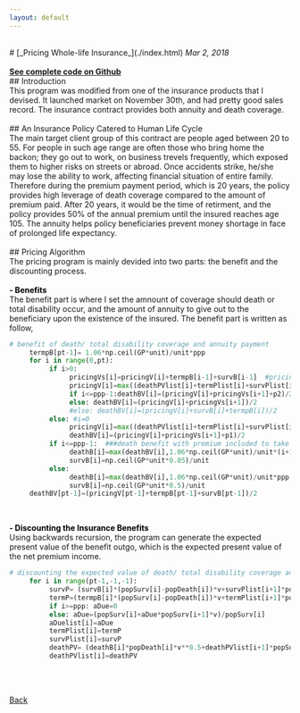 ```yaml
---
layout: default
---
```


<br>
# [_Pricing Whole-life Insurance_](./index.html)
<i>Mar 2, 2018</i>
<br>
<br>
<a href="https://github.com/yipeichan/Life-Insurance-with-Annuity"><b>See complete code on Github</b></a>
<br>
## Introduction
<div class="f">
This program was modified from one of the insurance products that I devised. It launched market on November 30th, and had pretty good sales record. The insurance contract provides both annuity and death coverage. </div>
<br>
## An Insurance Policy Catered to Human Life Cycle
<div class="f">
The main target client group of this contract are people aged between 20 to 55. For people in such age range are often those who bring home the backon; they go out to work, on business trevels frequently, which exposed them to higher risks on streets or abroad. Once accidents strike, he/she may lose the ability to work, affecting financial situation of entire family.<br> Therefore during the premium payment period, which is 20 years, the policy provides high leverage of death coverage compared to the amount of premium paid. After 20 years, it would be the time of retirment, and the policy provides 50% of the annual premium until the insured reaches age 105. The annuity helps policy beneficiaries prevent money shortage in face of prolonged life expectancy.</div>
<br>
## Pricing Algorithm
<div class="f">
The pricing program is mainly devided into two parts: the benefit and the discounting process.
<br>
<br>
<font color="black"><b>- Benefits</b></font><br>
The benefit part is where I set the amnount of coverage should death or total disability occur, and the amount of annuity to give out to the beneficiary upon the existence of the insured. The benefit part is written as follow,<br></div>
     
```python
# benefit of death/ total disability coverage and annuity payment 
     termpB[pt-1]= 1.06*np.ceil(GP*unit)/unit*ppp    
     for i in range(0,pt):
          if i>0:
               pricingVs[i]=pricingV[i]+termpB[i-1]+survB[i-1]  #pricing, policy value with annuity amount included
               pricingV[i]=max((deathPVlist[i]+termPlist[i]+survPlist[i])-aDuelist[i]*p2,0)
               if i<=ppp-1:deathBV[i]=(pricingV[i]+pricingVs[i+1]+p2)/2
               else: deathBV[i]=(pricingV[i]+pricingVs[i+1])/2
               #else: deathBV[i]=(pricingV[i]+survB[i]+termpB[i])/2
          else: #i=0
               pricingV[i]=max((deathPVlist[i]+termPlist[i]+survPlist[i])-aDuelist[i]*NP,0)
               deathBV[i]=(pricingV[i]+pricingVs[i+1]+p1)/2     
          if i<=ppp-1:  ###death benefit with premium included to take max.
               deathB[i]=max(deathBV[i],1.06*np.ceil(GP*unit)/unit*(i+1),3)
               survB[i]=np.ceil(GP*unit*0.05)/unit
          else:
               deathB[i]=max(deathBV[i],1.06*np.ceil(GP*unit)/unit*ppp,1)
               survB[i]=np.ceil(GP*unit*0.5)/unit
     deathBV[pt-1]=(pricingV[pt-1]+termpB[pt-1]+survB[pt-1])/2  
```

<br>
     
<font color="black"><b>- Discounting the Insurance Benefits</b></font><br>
Using backwards recursion, the program can generate the expected present value of the benefit outgo, which is the expected present value of the net premium income.</div>
<br>

```python
# discounting the expected value of death/ total disability coverage and annuity payment 
     for i in range(pt-1,-1,-1):
          survP= (survB[i]*(popSurv[i]-popDeath[i])*v+survPlist[i+1]*popSurv[i+1]*v)/popSurv[i]
          termP=(termpB[i]*(popSurv[i]-popDeath[i])*v+termPlist[i+1]*popSurv[i+1]*v)/popSurv[i] 
          if i>=ppp: aDue=0
          else: aDue=(popSurv[i]+aDue*popSurv[i+1]*v)/popSurv[i]
          aDuelist[i]=aDue
          termPlist[i]=termP
          survPlist[i]=survP     
          deathPV= (deathB[i]*popDeath[i]*v**0.5+deathPVlist[i+1]*popSurv[i+1]*v)/popSurv[i]  ##pricing death value of the policy   
          deathPVlist[i]=deathPV
```

<br>
<br>



[Back](./)

